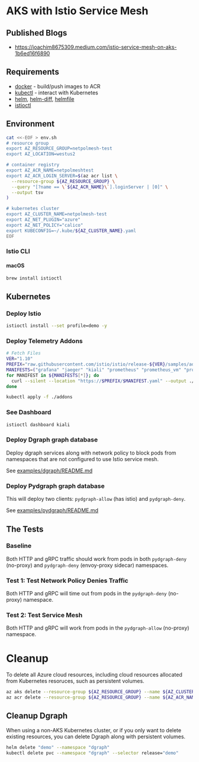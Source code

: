 # AKS with Istio Service Mesh

## Published Blogs

* https://joachim8675309.medium.com/istio-service-mesh-on-aks-1b6ed16f6890

## Requirements

* [docker](https://docs.docker.com/get-docker/) - build/push images to ACR
* [kubectl](https://kubernetes.io/docs/tasks/tools/) - interact with Kubernetes
* [helm](https://helm.sh/docs/intro/install/), [helm-diff](https://github.com/databus23/helm-diff), [helmfile](https://github.com/roboll/helmfile)
* [istioctl](https://istio.io/latest/docs/setup/install/istioctl/)

## Environment

```bash
cat <<-EOF > env.sh
# resource group
export AZ_RESOURCE_GROUP=netpolmesh-test
export AZ_LOCATION=westus2

# container registry
export AZ_ACR_NAME=netpolmeshtest
export AZ_ACR_LOGIN_SERVER=$(az acr list \
  --resource-group ${AZ_RESOURCE_GROUP} \
  --query "[?name == \`${AZ_ACR_NAME}\`].loginServer | [0]" \
  --output tsv
)

# kubernetes cluster
export AZ_CLUSTER_NAME=netpolmesh-test
export AZ_NET_PLUGIN="azure"
export AZ_NET_POLICY="calico"
export KUBECONFIG=~/.kube/${AZ_CLUSTER_NAME}.yaml
EOF
```

### Istio CLI

#### macOS

```bash
brew install istioctl
```

## Kubernetes

### Deploy Istio

```bash
istioctl install --set profile=demo -y
```

### Deploy Telemetry Addons

```bash
# Fetch Files
VER="1.10"
PREFIX="raw.githubusercontent.com/istio/istio/release-${VER}/samples/addons/"
MANIFESTS=("grafana" "jaeger" "kiali" "prometheus" "prometheus_vm" "prometheus_vm_tls")
for MANIFEST in ${MANIFESTS[*]}; do
  curl --silent --location "https://$PREFIX/$MANIFEST.yaml" --output ./addons/$MANIFEST.yaml
done

kubectl apply -f ./addons
```

### See Dashboard

```bash
istioctl dashboard kiali
```

### Deploy Dgraph graph database

Deploy dgraph services along with network policy to block pods from namespaces that are not configured to use Istio service mesh.

See [examples/dgraph/README.md](examples/dgraph/README.md)

### Deploy Pydgraph graph database

This will deploy two clients: `pydgraph-allow` (has istio) and `pydgraph-deny`.

See [examples/pydgraph/README.md](examples/pydgraph/README.md)

## The Tests

### Baseline

Both HTTP and gRPC traffic should work from pods in both `pydgraph-deny` (no-proxy) and `pydgraph-deny` (envoy-proxy sidecar) namespaces.

### Test 1: Test Network Policy Denies Traffic

Both HTTP and gRPC will time out from pods in the `pydgraph-deny` (no-proxy) namespace.

### Test 2: Test Service Mesh

Both HTTP and gRPC will work from pods in the `pydgraph-allow` (no-proxy) namespace.


# Cleanup

To delete all Azure cloud resources, including cloud resources allocated from Kubernetes resoruces, such as persistent volumes.

```bash
az aks delete --resource-group ${AZ_RESOURCE_GROUP} --name ${AZ_CLUSTER_NAME}
az acr delete --resource-group ${AZ_RESOURCE_GROUP} --name ${AZ_ACR_NAME}
```

## Cleanup Dgraph

When using a non-AKS Kubernetes cluster, or if you only want to delete existing resources, you can delete Dgraph along with persistent volumes.

```bash
helm delete "demo" --namespace "dgraph"
kubectl delete pvc --namespace "dgraph" --selector release="demo"
```
